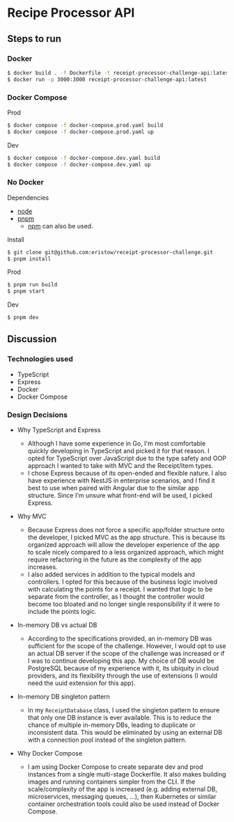 # Recipe Processor API

## Steps to run
### Docker
```bash
$ docker build . -f Dockerfile -t receipt-processor-challenge-api:latest
$ docker run -p 3000:3000 receipt-processor-challenge-api:latest
```

### Docker Compose
Prod
```bash
$ docker compose -f docker-compose.prod.yaml build
$ docker compose -f docker-compose.prod.yaml up
```

Dev
```bash
$ docker compose -f docker-compose.dev.yaml build
$ docker compose -f docker-compose.dev.yaml up
```

### No Docker
Dependencies
* [node](https://nodejs.org/en/download)
* [pnpm](https://pnpm.io/installation)
	* [npm](https://docs.npmjs.com/downloading-and-installing-node-js-and-npm) can also be used.

Install
```bash
$ git clone git@github.com:eristow/receipt-processor-challenge.git
$ pnpm install
```

Prod
```bash
$ pnpm run build
$ pnpm start
```

Dev
```bash
$ pnpm dev
```

## Discussion
### Technologies used
* TypeScript
* Express
* Docker
* Docker Compose

### Design Decisions
* Why TypeScript and Express
	* Although I have some experience in Go, I'm most comfortable quickly developing in TypeScript and picked it for that reason. I opted for TypeScript over JavaScript due to the type safety and OOP approach I wanted to take with MVC and the Receipt/Item types.
	* I chose Express because of its open-ended and flexible nature. I also have experience with NestJS in enterprise scenarios, and I find it best to use when paired with Angular due to the similar app structure. Since I'm unsure what front-end will be used, I picked Express.

* Why MVC
	* Because Express does not force a specific app/folder structure onto the developer, I picked MVC as the app structure. This is because its organized approach will allow the developer experience of the app to scale nicely compared to a less organized approach, which might require refactoring in the future as the complexity of the app increases.
	* I also added services in addition to the typical models and controllers. I opted for this because of the business logic involved with calculating the points for a receipt. I wanted that logic to be separate from the controller, as I thought the controller would become too bloated and no longer single responsibility if it were to include the points logic.

* In-memory DB vs actual DB
	* According to the specifications provided, an in-memory DB was sufficient for the scope of the challenge. However, I would opt to use an actual DB server if the scope of the challenge was increased or if I was to continue developing this app. My choice of DB would be PostgreSQL because of my experience with it, its ubiquity in cloud providers, and its flexibility through the use of extensions (I would need the uuid extension for this app).

* In-memory DB singleton pattern
	* In my `ReceiptDatabase` class, I used the singleton pattern to ensure that only one DB instance is ever available. This is to reduce the chance of multiple in-memory DBs, leading to duplicate or inconsistent data. This would be eliminated by using an external DB with a connection pool instead of the singleton pattern.

* Why Docker Compose
	* I am using Docker Compose to create separate dev and prod instances from a single multi-stage Dockerfile. It also makes building images and running containers simpler from the CLI. If the scale/complexity of the app is increased (e.g. adding external DB, microservices, messaging queues, ...), then Kubernetes or similar container orchestration tools could also be used instead of Docker Compose.
